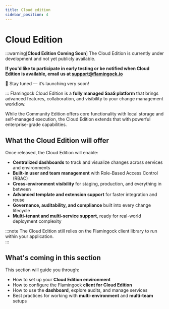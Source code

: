 ```yaml
---
title: Cloud edition
sidebar_position: 4
---
```


# Cloud Edition
:::warning[**Cloud Edition Coming Soon**]
The Cloud Edition is currently under development and not yet publicly available.

**If you'd like to participate in early testing or be notified when Cloud Edition is available, email us at [support@flamingock.io](mailto:support@flamingock.io)**

🔔 Stay tuned — it’s launching very soon!


:::
Flamingock Cloud Edition is a **fully managed SaaS platform** that brings advanced features, collaboration, and visibility to your change management workflow.

While the Community Edition offers core functionality with local storage and self-managed execution, the Cloud Edition extends that with powerful enterprise-grade capabilities.

## What the Cloud Edition will offer

Once released, the Cloud Edition will enable:

- **Centralized dashboards** to track and visualize changes across services and environments
- **Built-in user and team management** with Role-Based Access Control (RBAC)
- **Cross-environment visibility** for staging, production, and everything in between
- **Advanced template and extension support** for faster integration and reuse
- **Governance, auditability, and compliance** built into every change lifecycle
- **Multi-tenant and multi-service support**, ready for real-world deployment complexity

:::note
The Cloud Edition still relies on the Flamingock client library to run within your application.  
:::

## What's coming in this section

This section will guide you through:

- How to set up your **Cloud Edition environment**
- How to configure the Flamingock **client for Cloud Edition**
- How to use the **dashboard**, explore audits, and manage services
- Best practices for working with **multi-environment** and **multi-team** setups


